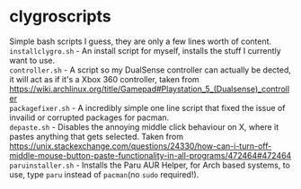 # clygroscripts
Simple bash scripts I guess, they are only a few lines worth of content. <br>
`installclygro.sh` - An install script for myself, installs the stuff I currently want to use. <br>
`controller.sh` - A script so my DualSense controller can actually be dected, it will act as if it's a Xbox 360 controller, taken from https://wiki.archlinux.org/title/Gamepad#Playstation_5_(Dualsense)_controller <br>
`packagefixer.sh` - A incredibly simple one line script that fixed the issue of invailid or corrupted packages for pacman. <br>
`depaste.sh` - Disables the annoying middle click behaviour on X, where it pastes anything that gets selected. Taken from https://unix.stackexchange.com/questions/24330/how-can-i-turn-off-middle-mouse-button-paste-functionality-in-all-programs/472464#472464 <br>
`paruinstaller.sh` - Installs the Paru AUR Helper, for Arch based systems, to use, type `paru` instead of `pacman`(no `sudo` required!). <br>
